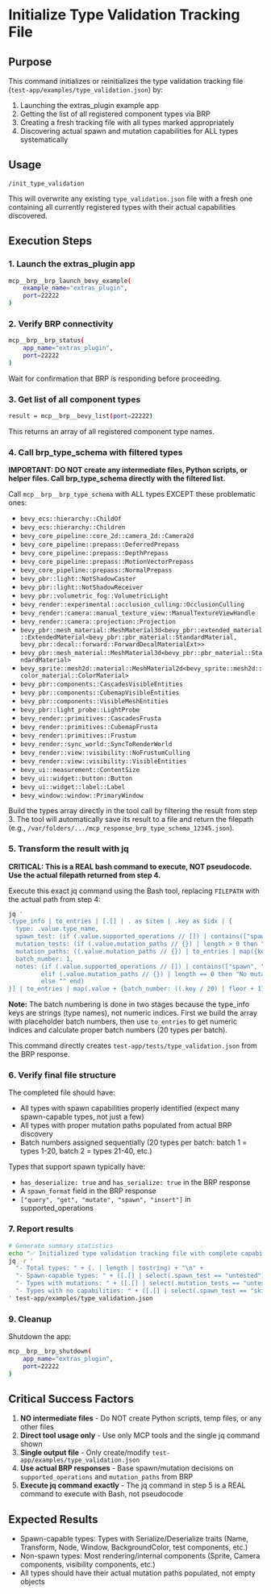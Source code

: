 # Initialize Type Validation Tracking File

## Purpose
This command initializes or reinitializes the type validation tracking file (`test-app/examples/type_validation.json`) by:
1. Launching the extras_plugin example app
2. Getting the list of all registered component types via BRP
3. Creating a fresh tracking file with all types marked appropriately
4. Discovering actual spawn and mutation capabilities for ALL types systematically

## Usage
```
/init_type_validation
```

This will overwrite any existing `type_validation.json` file with a fresh one containing all currently registered types with their actual capabilities discovered.

## Execution Steps

### 1. Launch the extras_plugin app
```bash
mcp__brp__brp_launch_bevy_example(
    example_name="extras_plugin",
    port=22222
)
```

### 2. Verify BRP connectivity
```bash
mcp__brp__brp_status(
    app_name="extras_plugin",
    port=22222
)
```

Wait for confirmation that BRP is responding before proceeding.

### 3. Get list of all component types
```bash
result = mcp__brp__bevy_list(port=22222)
```

This returns an array of all registered component type names.

### 4. Call brp_type_schema with filtered types
**IMPORTANT: DO NOT create any intermediate files, Python scripts, or helper files. Call brp_type_schema directly with the filtered list.**

Call `mcp__brp__brp_type_schema` with ALL types EXCEPT these problematic ones:
- `bevy_ecs::hierarchy::ChildOf`
- `bevy_ecs::hierarchy::Children`
- `bevy_core_pipeline::core_2d::camera_2d::Camera2d`
- `bevy_core_pipeline::prepass::DeferredPrepass`
- `bevy_core_pipeline::prepass::DepthPrepass`
- `bevy_core_pipeline::prepass::MotionVectorPrepass`
- `bevy_core_pipeline::prepass::NormalPrepass`
- `bevy_pbr::light::NotShadowCaster`
- `bevy_pbr::light::NotShadowReceiver`
- `bevy_pbr::volumetric_fog::VolumetricLight`
- `bevy_render::experimental::occlusion_culling::OcclusionCulling`
- `bevy_render::camera::manual_texture_view::ManualTextureViewHandle`
- `bevy_render::camera::projection::Projection`
- `bevy_pbr::mesh_material::MeshMaterial3d<bevy_pbr::extended_material::ExtendedMaterial<bevy_pbr::pbr_material::StandardMaterial, bevy_pbr::decal::forward::ForwardDecalMaterialExt>>`
- `bevy_pbr::mesh_material::MeshMaterial3d<bevy_pbr::pbr_material::StandardMaterial>`
- `bevy_sprite::mesh2d::material::MeshMaterial2d<bevy_sprite::mesh2d::color_material::ColorMaterial>`
- `bevy_pbr::components::CascadesVisibleEntities`
- `bevy_pbr::components::CubemapVisibleEntities`
- `bevy_pbr::components::VisibleMeshEntities`
- `bevy_pbr::light_probe::LightProbe`
- `bevy_render::primitives::CascadesFrusta`
- `bevy_render::primitives::CubemapFrusta`
- `bevy_render::primitives::Frustum`
- `bevy_render::sync_world::SyncToRenderWorld`
- `bevy_render::view::visibility::NoFrustumCulling`
- `bevy_render::view::visibility::VisibleEntities`
- `bevy_ui::measurement::ContentSize`
- `bevy_ui::widget::button::Button`
- `bevy_ui::widget::label::Label`
- `bevy_window::window::PrimaryWindow`

Build the types array directly in the tool call by filtering the result from step 3.
The tool will automatically save its result to a file and return the filepath (e.g., `/var/folders/.../mcp_response_brp_type_schema_12345.json`).

### 5. Transform the result with jq
**CRITICAL: This is a REAL bash command to execute, NOT pseudocode. Use the actual filepath returned from step 4.**

Execute this exact jq command using the Bash tool, replacing `FILEPATH` with the actual path from step 4:

```bash
jq '
.type_info | to_entries | [.[] | . as $item | .key as $idx | {
  type: .value.type_name,
  spawn_test: (if (.value.supported_operations // []) | contains(["spawn", "insert"]) then "untested" else "skipped" end),
  mutation_tests: (if (.value.mutation_paths // {}) | length > 0 then "untested" else "n/a" end),
  mutation_paths: ((.value.mutation_paths // {}) | to_entries | map({key: .key, value: "untested"}) | from_entries),
  batch_number: 1,
  notes: (if (.value.supported_operations // []) | contains(["spawn", "insert"]) | not then "No spawn/insert support" 
         elif (.value.mutation_paths // {}) | length == 0 then "No mutation paths" 
         else "" end)
}] | to_entries | map(.value + {batch_number: ((.key / 20) | floor + 1)})' FILEPATH > test-app/tests/type_validation.json
```

**Note:** The batch numbering is done in two stages because the type_info keys are strings (type names), not numeric indices. First we build the array with placeholder batch numbers, then use `to_entries` to get numeric indices and calculate proper batch numbers (20 types per batch).

This command directly creates `test-app/tests/type_validation.json` from the BRP response.

### 6. Verify final file structure
The completed file should have:
- All types with spawn capabilities properly identified (expect many spawn-capable types, not just a few)
- All types with proper mutation paths populated from actual BRP discovery
- Batch numbers assigned sequentially (20 types per batch: batch 1 = types 1-20, batch 2 = types 21-40, etc.)

Types that support spawn typically have:
- `has_deserialize: true` and `has_serialize: true` in the BRP response
- A `spawn_format` field in the BRP response
- `["query", "get", "mutate", "spawn", "insert"]` in supported_operations

### 7. Report results
```bash
# Generate summary statistics
echo "✅ Initialized type validation tracking file with complete capability discovery"
jq -r '
  "- Total types: " + (. | length | tostring) + "\n" +
  "- Spawn-capable types: " + ([.[] | select(.spawn_test == "untested")] | length | tostring) + "\n" +
  "- Types with mutations: " + ([.[] | select(.mutation_tests == "untested")] | length | tostring) + "\n" +
  "- Types with no capabilities: " + ([.[] | select(.spawn_test == "skipped" and .mutation_tests == "n/a")] | length | tostring)
' test-app/examples/type_validation.json
```

### 9. Cleanup
Shutdown the app:
```bash
mcp__brp__brp_shutdown(
    app_name="extras_plugin", 
    port=22222
)
```

## Critical Success Factors

1. **NO intermediate files** - Do NOT create Python scripts, temp files, or any other files
2. **Direct tool usage only** - Use only MCP tools and the single jq command shown
3. **Single output file** - Only create/modify `test-app/examples/type_validation.json`
4. **Use actual BRP responses** - Base spawn/mutation decisions on `supported_operations` and `mutation_paths` from BRP
5. **Execute jq command exactly** - The jq command in step 5 is a REAL command to execute with Bash, not pseudocode

## Expected Results

- Spawn-capable types: Types with Serialize/Deserialize traits (Name, Transform, Node, Window, BackgroundColor, test components, etc.)
- Non-spawn types: Most rendering/internal components (Sprite, Camera components, visibility components, etc.)
- All types should have their actual mutation paths populated, not empty objects